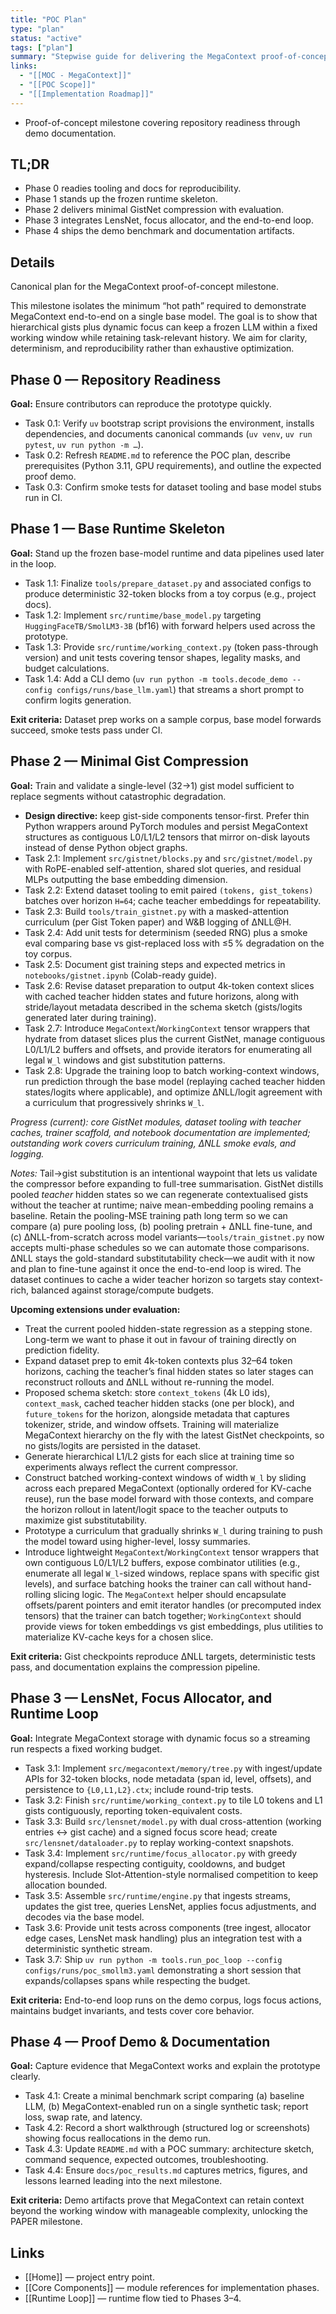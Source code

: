 ```yaml
---
title: "POC Plan"
type: "plan"
status: "active"
tags: ["plan"]
summary: "Stepwise guide for delivering the MegaContext proof-of-concept milestone."
links:
  - "[[MOC - MegaContext]]"
  - "[[POC Scope]]"
  - "[[Implementation Roadmap]]"
---
```


- Proof-of-concept milestone covering repository readiness through demo documentation.

## TL;DR
- Phase 0 readies tooling and docs for reproducibility.
- Phase 1 stands up the frozen runtime skeleton.
- Phase 2 delivers minimal GistNet compression with evaluation.
- Phase 3 integrates LensNet, focus allocator, and the end-to-end loop.
- Phase 4 ships the demo benchmark and documentation artifacts.

## Details

Canonical plan for the MegaContext proof-of-concept milestone.

This milestone isolates the minimum “hot path” required to demonstrate MegaContext end-to-end on a single base model. The goal is to show that hierarchical gists plus dynamic focus can keep a frozen LLM within a fixed working window while retaining task-relevant history. We aim for clarity, determinism, and reproducibility rather than exhaustive optimization.

## Phase 0 — Repository Readiness
**Goal:** Ensure contributors can reproduce the prototype quickly.
- Task 0.1: Verify `uv` bootstrap script provisions the environment, installs dependencies, and documents canonical commands (`uv venv`, `uv run pytest`, `uv run python -m …`).
- Task 0.2: Refresh `README.md` to reference the POC plan, describe prerequisites (Python 3.11, GPU requirements), and outline the expected proof demo.
- Task 0.3: Confirm smoke tests for dataset tooling and base model stubs run in CI.

## Phase 1 — Base Runtime Skeleton
**Goal:** Stand up the frozen base-model runtime and data pipelines used later in the loop.
- Task 1.1: Finalize `tools/prepare_dataset.py` and associated configs to produce deterministic 32-token blocks from a toy corpus (e.g., project docs).
- Task 1.2: Implement `src/runtime/base_model.py` targeting `HuggingFaceTB/SmolLM3-3B` (bf16) with forward helpers used across the prototype.
- Task 1.3: Provide `src/runtime/working_context.py` (token pass-through version) and unit tests covering tensor shapes, legality masks, and budget calculations.
- Task 1.4: Add a CLI demo (`uv run python -m tools.decode_demo --config configs/runs/base_llm.yaml`) that streams a short prompt to confirm logits generation.

**Exit criteria:** Dataset prep works on a sample corpus, base model forwards succeed, smoke tests pass under CI.

## Phase 2 — Minimal Gist Compression
**Goal:** Train and validate a single-level (32→1) gist model sufficient to replace segments without catastrophic degradation.
- **Design directive:** keep gist-side components tensor-first. Prefer thin Python wrappers around PyTorch modules and persist MegaContext structures as contiguous L0/L1/L2 tensors that mirror on-disk layouts instead of dense Python object graphs.
- Task 2.1: Implement `src/gistnet/blocks.py` and `src/gistnet/model.py` with RoPE-enabled self-attention, shared slot queries, and residual MLPs outputting the base embedding dimension.
- Task 2.2: Extend dataset tooling to emit paired `(tokens, gist_tokens)` batches over horizon `H=64`; cache teacher embeddings for repeatability.
- Task 2.3: Build `tools/train_gistnet.py` with a masked-attention curriculum (per Gist Token paper) and W&B logging of ΔNLL@H.
- Task 2.4: Add unit tests for determinism (seeded RNG) plus a smoke eval comparing base vs gist-replaced loss with ≤5 % degradation on the toy corpus.
- Task 2.5: Document gist training steps and expected metrics in `notebooks/gistnet.ipynb` (Colab-ready guide).
- Task 2.6: Revise dataset preparation to output 4k-token context slices with cached teacher hidden states and future horizons, along with stride/layout metadata described in the schema sketch (gists/logits generated later during training).
- Task 2.7: Introduce `MegaContext`/`WorkingContext` tensor wrappers that hydrate from dataset slices plus the current GistNet, manage contiguous L0/L1/L2 buffers and offsets, and provide iterators for enumerating all legal `W_l` windows and gist substitution patterns.
- Task 2.8: Upgrade the training loop to batch working-context windows, run prediction through the base model (replaying cached teacher hidden states/logits where applicable), and optimize ΔNLL/logit agreement with a curriculum that progressively shrinks `W_l`.

*Progress (current): core GistNet modules, dataset tooling with teacher caches, trainer scaffold, and notebook documentation are implemented; outstanding work covers curriculum training, ΔNLL smoke evals, and logging.*

*Notes:* Tail→gist substitution is an intentional waypoint that lets us validate the compressor before expanding to full-tree summarisation. GistNet distills pooled *teacher* hidden states so we can regenerate contextualised gists without the teacher at runtime; naive mean-embedding pooling remains a baseline. Retain the pooling-MSE training path long term so we can compare (a) pure pooling loss, (b) pooling pretrain + ΔNLL fine-tune, and (c) ΔNLL-from-scratch across model variants—`tools/train_gistnet.py` now accepts multi-phase schedules so we can automate those comparisons. ΔNLL stays the gold-standard substitutability check—we audit with it now and plan to fine-tune against it once the end-to-end loop is wired. The dataset continues to cache a wider teacher horizon so targets stay context-rich, balanced against storage/compute budgets.

**Upcoming extensions under evaluation:**
- Treat the current pooled hidden-state regression as a stepping stone. Long-term we want to phase it out in favour of training directly on prediction fidelity.
- Expand dataset prep to emit 4k-token contexts plus 32–64 token horizons, caching the teacher’s final hidden states so later stages can reconstruct rollouts and ΔNLL without re-running the model.
- Proposed schema sketch: store `context_tokens` (4k L0 ids), `context_mask`, cached teacher hidden stacks (one per block), and `future_tokens` for the horizon, alongside metadata that captures tokenizer, stride, and window offsets. Training will materialize MegaContext hierarchy on the fly with the latest GistNet checkpoints, so no gists/logits are persisted in the dataset.
- Generate hierarchical L1/L2 gists for each slice at training time so experiments always reflect the current compressor.
- Construct batched working-context windows of width `W_l` by sliding across each prepared MegaContext (optionally ordered for KV-cache reuse), run the base model forward with those contexts, and compare the horizon rollout in latent/logit space to the teacher outputs to maximize gist substitutability.
- Prototype a curriculum that gradually shrinks `W_l` during training to push the model toward using higher-level, lossy summaries.
- Introduce lightweight `MegaContext`/`WorkingContext` tensor wrappers that own contiguous L0/L1/L2 buffers, expose combinator utilities (e.g., enumerate all legal `W_l`-sized windows, replace spans with specific gist levels), and surface batching hooks the trainer can call without hand-rolling slicing logic. The `MegaContext` helper should encapsulate offsets/parent pointers and emit iterator handles (or precomputed index tensors) that the trainer can batch together; `WorkingContext` should provide views for token embeddings vs gist embeddings, plus utilities to materialize KV-cache keys for a chosen slice.

**Exit criteria:** Gist checkpoints reproduce ΔNLL targets, deterministic tests pass, and documentation explains the compression pipeline.

## Phase 3 — LensNet, Focus Allocator, and Runtime Loop
**Goal:** Integrate MegaContext storage with dynamic focus so a streaming run respects a fixed working budget.
- Task 3.1: Implement `src/megacontext/memory/tree.py` with ingest/update APIs for 32-token blocks, node metadata (span id, level, offsets), and persistence to `{L0,L1,L2}.ctx`; include round-trip tests.
- Task 3.2: Finish `src/runtime/working_context.py` to tile L0 tokens and L1 gists contiguously, reporting token-equivalent costs.
- Task 3.3: Build `src/lensnet/model.py` with dual cross-attention (working entries ↔ gist cache) and a signed focus score head; create `src/lensnet/dataloader.py` to replay working-context snapshots.
- Task 3.4: Implement `src/runtime/focus_allocator.py` with greedy expand/collapse respecting contiguity, cooldowns, and budget hysteresis. Include Slot-Attention-style normalised competition to keep allocation bounded.
- Task 3.5: Assemble `src/runtime/engine.py` that ingests streams, updates the gist tree, queries LensNet, applies focus adjustments, and decodes via the base model.
- Task 3.6: Provide unit tests across components (tree ingest, allocator edge cases, LensNet mask handling) plus an integration test with a deterministic synthetic stream.
- Task 3.7: Ship `uv run python -m tools.run_poc_loop --config configs/runs/poc_smollm3.yaml` demonstrating a short session that expands/collapses spans while respecting the budget.

**Exit criteria:** End-to-end loop runs on the demo corpus, logs focus actions, maintains budget invariants, and tests cover core behavior.

## Phase 4 — Proof Demo & Documentation
**Goal:** Capture evidence that MegaContext works and explain the prototype clearly.
- Task 4.1: Create a minimal benchmark script comparing (a) baseline LLM, (b) MegaContext-enabled run on a single synthetic task; report loss, swap rate, and latency.
- Task 4.2: Record a short walkthrough (structured log or screenshots) showing focus reallocations in the demo run.
- Task 4.3: Update `README.md` with a POC summary: architecture sketch, command sequence, expected outcomes, troubleshooting.
- Task 4.4: Ensure `docs/poc_results.md` captures metrics, figures, and lessons learned leading into the next milestone.

**Exit criteria:** Demo artifacts prove that MegaContext can retain context beyond the working window with manageable complexity, unlocking the PAPER milestone.

## Links
- [[Home]] — project entry point.
- [[Core Components]] — module references for implementation phases.
- [[Runtime Loop]] — runtime flow tied to Phases 3–4.
